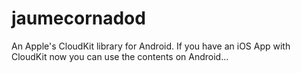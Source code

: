 # jaumecornadod
An Apple's CloudKit library for Android. If you have an iOS App with CloudKit now you can use the contents on Android…

